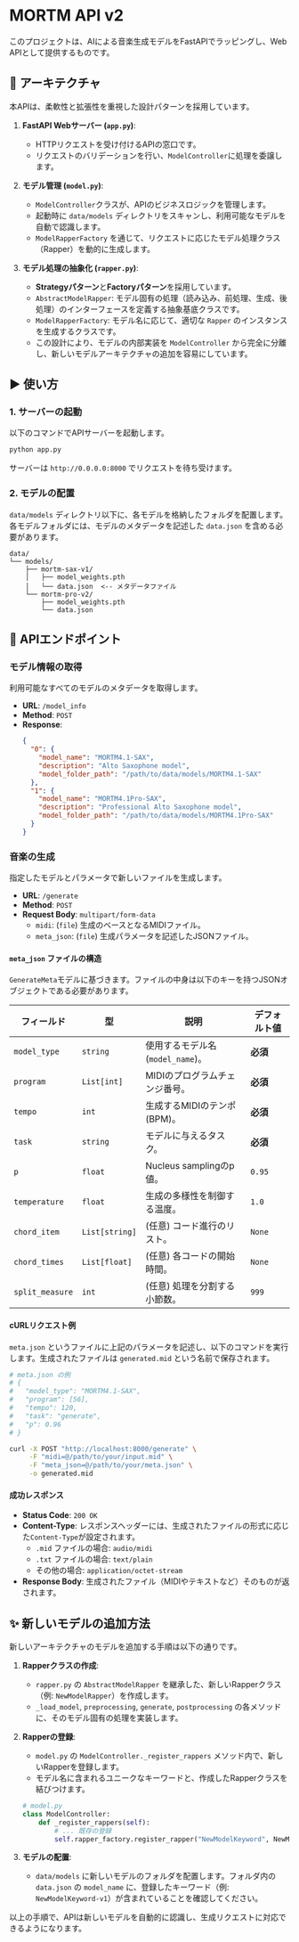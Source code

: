 # MORTM API v2

このプロジェクトは、AIによる音楽生成モデルをFastAPIでラッピングし、Web APIとして提供するものです。

## 🚀 アーキテクチャ

本APIは、柔軟性と拡張性を重視した設計パターンを採用しています。

1.  **FastAPI Webサーバー (`app.py`)**:
    *   HTTPリクエストを受け付けるAPIの窓口です。
    *   リクエストのバリデーションを行い、`ModelController`に処理を委譲します。

2.  **モデル管理 (`model.py`)**:
    *   `ModelController`クラスが、APIのビジネスロジックを管理します。
    *   起動時に `data/models` ディレクトリをスキャンし、利用可能なモデルを自動で認識します。
    *   `ModelRapperFactory` を通じて、リクエストに応じたモデル処理クラス（Rapper）を動的に生成します。

3.  **モデル処理の抽象化 (`rapper.py`)**:
    *   **Strategyパターン**と**Factoryパターン**を採用しています。
    *   `AbstractModelRapper`: モデル固有の処理（読み込み、前処理、生成、後処理）のインターフェースを定義する抽象基底クラスです。
    *   `ModelRapperFactory`: モデル名に応じて、適切な `Rapper` のインスタンスを生成するクラスです。
    *   この設計により、モデルの内部実装を `ModelController` から完全に分離し、新しいモデルアーキテクチャの追加を容易にしています。

## ▶️ 使い方

### 1. サーバーの起動

以下のコマンドでAPIサーバーを起動します。

```bash
python app.py
```

サーバーは `http://0.0.0.0:8000` でリクエストを待ち受けます。

### 2. モデルの配置

`data/models` ディレクトリ以下に、各モデルを格納したフォルダを配置します。各モデルフォルダには、モデルのメタデータを記述した `data.json` を含める必要があります。

```
data/
└── models/
    ├── mortm-sax-v1/
    │   ├── model_weights.pth
    │   └── data.json  <-- メタデータファイル
    └── mortm-pro-v2/
        ├── model_weights.pth
        └── data.json
```

## 📖 APIエンドポイント

### モデル情報の取得

利用可能なすべてのモデルのメタデータを取得します。

-   **URL**: `/model_info`
-   **Method**: `POST`
-   **Response**:
    ```json
    {
      "0": {
        "model_name": "MORTM4.1-SAX",
        "description": "Alto Saxophone model",
        "model_folder_path": "/path/to/data/models/MORTM4.1-SAX"
      },
      "1": {
        "model_name": "MORTM4.1Pro-SAX",
        "description": "Professional Alto Saxophone model",
        "model_folder_path": "/path/to/data/models/MORTM4.1Pro-SAX"
      }
    }
    ```

### 音楽の生成

指定したモデルとパラメータで新しいファイルを生成します。

-   **URL**: `/generate`
-   **Method**: `POST`
-   **Request Body**: `multipart/form-data`
    -   `midi`: (`file`) 生成のベースとなるMIDIファイル。
    -   `meta_json`: (`file`) 生成パラメータを記述したJSONファイル。

#### `meta_json` ファイルの構造

`GenerateMeta`モデルに基づきます。ファイルの中身は以下のキーを持つJSONオブジェクトである必要があります。

| フィールド        | 型             | 説明                                           | デフォルト値 |
| ----------------- | -------------- | ---------------------------------------------- | ------------ |
| `model_type`      | `string`       | 使用するモデル名 (`model_name`)。              | **必須**     |
| `program`         | `List[int]`    | MIDIのプログラムチェンジ番号。                 | **必須**     |
| `tempo`           | `int`          | 生成するMIDIのテンポ (BPM)。                   | **必須**     |
| `task`            | `string`       | モデルに与えるタスク。                         | **必須**     |
| `p`               | `float`        | Nucleus samplingのp値。                        | `0.95`       |
| `temperature`     | `float`        | 生成の多様性を制御する温度。                   | `1.0`        |
| `chord_item`      | `List[string]` | (任意) コード進行のリスト。                    | `None`       |
| `chord_times`     | `List[float]`  | (任意) 各コードの開始時間。                    | `None`       |
| `split_measure`   | `int`          | (任意) 処理を分割する小節数。                  | `999`        |

#### cURLリクエスト例

`meta.json` というファイルに上記のパラメータを記述し、以下のコマンドを実行します。生成されたファイルは `generated.mid` という名前で保存されます。

```bash
# meta.json の例
# {
#   "model_type": "MORTM4.1-SAX",
#   "program": [56],
#   "tempo": 120,
#   "task": "generate",
#   "p": 0.96
# }

curl -X POST "http://localhost:8000/generate" \
     -F "midi=@/path/to/your/input.mid" \
     -F "meta_json=@/path/to/your/meta.json" \
     -o generated.mid
```

#### 成功レスポンス

-   **Status Code**: `200 OK`
-   **Content-Type**: レスポンスヘッダーには、生成されたファイルの形式に応じた`Content-Type`が設定されます。
    -   `.mid` ファイルの場合: `audio/midi`
    -   `.txt` ファイルの場合: `text/plain`
    -   その他の場合: `application/octet-stream`
-   **Response Body**: 生成されたファイル（MIDIやテキストなど）そのものが返されます。

## ✨ 新しいモデルの追加方法

新しいアーキテクチャのモデルを追加する手順は以下の通りです。

1.  **Rapperクラスの作成**:
    *   `rapper.py` の `AbstractModelRapper` を継承した、新しいRapperクラス（例: `NewModelRapper`）を作成します。
    *   `_load_model`, `preprocessing`, `generate`, `postprocessing` の各メソッドに、そのモデル固有の処理を実装します。

2.  **Rapperの登録**:
    *   `model.py` の `ModelController._register_rappers` メソッド内で、新しいRapperを登録します。
    *   モデル名に含まれるユニークなキーワードと、作成したRapperクラスを結びつけます。

    ```python
    # model.py
    class ModelController:
        def _register_rappers(self):
            # ... 既存の登録
            self.rapper_factory.register_rapper("NewModelKeyword", NewModelRapper)
    ```

3.  **モデルの配置**:
    *   `data/models` に新しいモデルのフォルダを配置します。フォルダ内の `data.json` の `model_name` に、登録したキーワード（例: `NewModelKeyword-v1`）が含まれていることを確認してください。

以上の手順で、APIは新しいモデルを自動的に認識し、生成リクエストに対応できるようになります。
